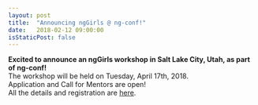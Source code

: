 ```yaml
---
layout: post
title:  "Announcing ngGirls @ ng-conf!"
date:   2018-02-12 09:00:00
isStaticPost: false
---
```

<p class="post-body">
    <b>Excited to announce an ngGirls workshop in Salt Lake City, Utah, as part of ng-conf!</b>
    <br>The workshop will be held on Tuesday, April 17th, 2018.
    <br>Application and Call for Mentors are open!
    <br>All the details and registration are <a href="{{ jsite.baseurl | append: '/ng-conf' }}">here</a>.
</p>